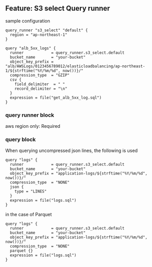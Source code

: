 ## Feature: S3 select Query runner

sample configuration

```hcl
query_runner "s3_select" "default" {
  region = "ap-northeast-1"
}

query "alb_5xx_logs" {
  runner            = query_runner.s3_select.default
  bucket_name       = "your-bucket"
  object_key_prefix = "alb/AWSLogs/0123456789012/elasticloadbalancing/ap-northeast-1/${strftime("%Y/%m/%d", now())}/"
  compression_type  = "GZIP"
  csv {
    field_delimiter  = " "
    record_delimiter = "\n"
  }
  expression = file("get_alb_5xx_log.sql")
}
```

### query runner block

aws region only: Required

### query block

When querying uncompressed json lines, the following is used

```hcl
query "logs" {
  runner            = query_runner.s3_select.default
  bucket_name       = "your-bucket"
  object_key_prefix = "application-logs/${strftime("%Y/%m/%d", now())}/"
  compression_type  = "NONE"
  json {
    type = "LINES"
  }
  expression = file("logs.sql")
}
```


in the case of Parquet

```hcl
query "logs" {
  runner            = query_runner.s3_select.default
  bucket_name       = "your-bucket"
  object_key_prefix = "application-logs/${strftime("%Y/%m/%d", now())}/"
  compression_type  = "NONE"
  parquet {}
  expression = file("logs.sql")
}
```
